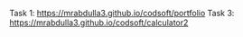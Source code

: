 Task 1: https://mrabdulla3.github.io/codsoft/portfolio
Task 3: https://mrabdulla3.github.io/codsoft/calculator2
